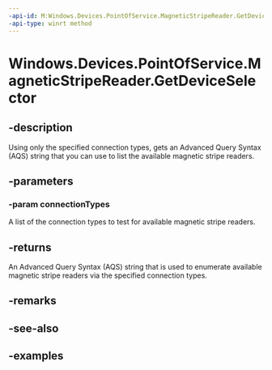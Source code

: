 ```yaml
---
-api-id: M:Windows.Devices.PointOfService.MagneticStripeReader.GetDeviceSelector(Windows.Devices.PointOfService.PosConnectionTypes)
-api-type: winrt method
---
```


<!-- Method syntax.
public string MagneticStripeReader.GetDeviceSelector(PosConnectionTypes connectionTypes)
-->

# Windows.Devices.PointOfService.MagneticStripeReader.GetDeviceSelector

## -description
Using only the specified connection types, gets an Advanced Query Syntax (AQS) string that you can use to list the available magnetic stripe readers.

## -parameters

### -param connectionTypes
A list of the connection types to test for available magnetic stripe readers.

## -returns
An Advanced Query Syntax (AQS) string that is used to enumerate available magnetic stripe readers via the specified connection types.

## -remarks

## -see-also

## -examples
